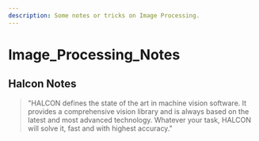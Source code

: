 ```yaml
---
description: Some notes or tricks on Image Processing.
---
```


# Image\_Processing\_Notes

## Halcon Notes

> "HALCON defines the state of the art in machine vision software. It provides a comprehensive vision library and is always based on the latest and most advanced technology. Whatever your task, HALCON will solve it, fast and with highest accuracy."



